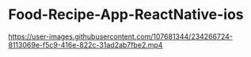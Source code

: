 # Food-Recipe-App-ReactNative-ios

https://user-images.githubusercontent.com/107681344/234266724-8113069e-f5c9-416e-822c-31ad2ab7fbe2.mp4
